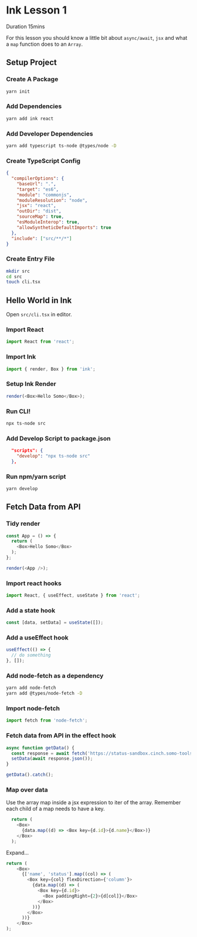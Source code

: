 # Ink Lesson 1

Duration 15mins

For this lesson you should know a little bit about `async/await`, `jsx` and what a `map` function does to an `Array`.

## Setup Project

### Create A Package

```bash
yarn init
```

### Add Dependencies

```bash
yarn add ink react
```

### Add Developer Dependencies

```bash
yarn add typescript ts-node @types/node -D
```

### Create TypeScript Config

```json
{
  "compilerOptions": {
    "baseUrl": ".",
    "target": "es6",
    "module": "commonjs",
    "moduleResolution": "node",
    "jsx": "react",
    "outDir": "dist",
    "sourceMap": true,
    "esModuleInterop": true,
    "allowSyntheticDefaultImports": true
  },
  "include": ["src/**/*"]
}
```

### Create Entry File

```bash
mkdir src
cd src
touch cli.tsx
```

## Hello World in Ink

Open `src/cli.tsx` in editor.

### Import React

```typescript jsx
import React from 'react';
```

### Import Ink

```typescript jsx
import { render, Box } from 'ink';
```

### Setup Ink Render

```typescript jsx
render(<Box>Hello Somo</Box>);
```

### Run CLI!

```bash
npx ts-node src
```

### Add Develop Script to package.json

```json
  "scripts": {
    "develop": "npx ts-node src"
  },
```

### Run npm/yarn script

```bash
yarn develop
```

## Fetch Data from API

### Tidy render

```typescript jsx
const App = () => {
  return (
    <Box>Hello Somo</Box>
  );
};

render(<App />);
```

### Import react hooks

```typescript jsx
import React, { useEffect, useState } from 'react';
```

### Add a state hook

```typescript jsx
const [data, setData] = useState([]);
```

### Add a useEffect hook

```typescript jsx
useEffect(() => {
  // do something
}, []);
```

### Add node-fetch as a dependency

```bash
yarn add node-fetch
yarn add @types/node-fetch -D
```

### Import node-fetch

```typescript jsx
import fetch from 'node-fetch';
```

### Fetch data from API in the effect hook

```typescript jsx
async function getData() {
  const response = await fetch('https://status-sandbox.cinch.somo-tools.com/healthchecks-api');
  setData(await response.json());
}

getData().catch();
```

### Map over data

Use the array map inside a jsx expression to iter of the array.
Remember each child of a map needs to have a key.

```typescript jsx
  return (
    <Box>
      {data.map((d) => <Box key={d.id}>{d.name}</Box>)}
    </Box>
  );
```

Expand...

```typescript jsx
return (
    <Box>
      {['name', 'status'].map((col) => (
        <Box key={col} flexDirection={'column'}>
          {data.map((d) => (
            <Box key={d.id}>
              <Box paddingRight={2}>{d[col]}</Box>
            </Box>
          ))}
        </Box>
      ))}
    </Box>
);
```
